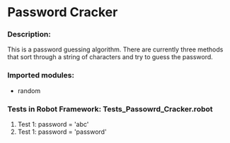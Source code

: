 <h1>Password Cracker</h1>
<h3><b>Description:</b></h3>
This is a password guessing algorithm.  There are currently three methods that sort through a string of characters and try to guess the password.

<h3><b>Imported modules:</b></h3>
<ul>
    <li>random</li>
</ul>

<h3><b>Tests in Robot Framework:</b> Tests_Passowrd_Cracker.robot</h3>
<ol>
    <li>Test 1: password = 'abc'</li>
    <li>Test 1: password = 'password'</li>
</ol>